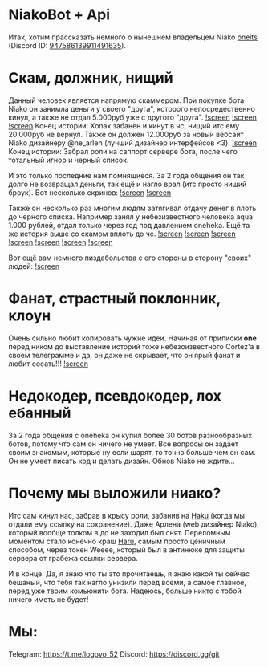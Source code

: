 # NiakoBot + Api
Итак, хотим прассказать немного о нынешнем владельцем Niako [oneits](https://github.com/oneitss) (Discord ID: [947586139911491635](https://discord.com/users/947586139911491635)). 

# Скам, должник, нищий
Данный человек является напрямую скаммером. При покупке бота Niako он занимла деньги у своего "друга", которого непосредественно кинул, а также не отдал 5.000руб уже с другого "друга".
[!screen](https://github.com/oneweeee/Niako/blob/main/assets/ScamToXonax1.jpg)
[!screen](https://github.com/oneweeee/Niako/blob/main/assets/ScamToXonax2.jpg)
[!screen](https://github.com/oneweeee/Niako/blob/main/assets/ScamToXonax3.jpg)
Конец истории: Xonax забанен и кинут в чс, нищий итс ему 20.000руб не вернул.
Также он должен 12.000руб за новый вебсайт Niako дизайнеру @ne_arlen (лучший дизайнер интерфейсов <3).
[!screen](https://github.com/oneweeee/Niako/blob/main/assets/ScamToArlenrww1.jpg)
Конец истории: Забрал роли на саппорт сервере бота, после чего тотальный игнор и черный список.

И это только последние нам помнящиеся. За 2 года общения он так долго не возвращал деньги, так ещё и нагло врал (итс просто нищий броук). Вот несколько скринов:
[!screen](https://github.com/oneweeee/Niako/blob/main/assets/ScamToArlenrww1.jpg)
[!screen](https://github.com/oneweeee/Niako/blob/main/assets/ScamToArlenrww2.jpg)

Также он несколько раз многим людям затягивал отдачу денег в плоть до черного списка. Например занял у небезизвестного человека aqua 1.000 рублей, отдал только через год под давлением oneheka. Ещё та же история выше со скамом вплоть до чс.
[!screen](https://github.com/oneweeee/Niako/blob/main/assets/ScamToAqua1.png)
[!screen](https://github.com/oneweeee/Niako/blob/main/assets/ScamToAqua2.png)
[!screen](https://github.com/oneweeee/Niako/blob/main/assets/ScamToAqua3.png)
[!screen](https://github.com/oneweeee/Niako/blob/main/assets/ScamToAqua4.png)
[!screen](https://github.com/oneweeee/Niako/blob/main/assets/ScamToAqua5.png)
[!screen](https://github.com/oneweeee/Niako/blob/main/assets/ScamToAqua6.png)
[!screen](https://github.com/oneweeee/Niako/blob/main/assets/ScamToAqua7.png)

Вот ещё вам немного пиздабольства с его стороны в сторону "своих" людей:
[!screen](https://github.com/oneweeee/Niako/blob/main/assets/ScamToArlenrww3.jpg)

# Фанат, страстный поклонник, клоун
Очень сильно любит копировать чужие идеи. Начиная от приписки **one** перед ником до выставление историй тоже небезоизвестного Cortez'a в своем телеграмме и да, он даже не скрывает, что он ярый фанат и любит сосать!!!
[!screen](https://github.com/oneweeee/Niako/blob/main/assets/Fan.jpg)

# Недокодер, псевдокодер, лох ебанный
За 2 года общения с oneheka он купил более 30 ботов разнообразных ботов, потому что сам он ничего не умеет. Все вопросы он задает своим знакомым, которые ну если шарят, то точно больше чем он сам. Он не умеет писать код и делать дизайн. Обнов Niako не ждите...

# Почему мы выложили ниако?
Итс сам кинул нас, забрав в крысу роли, забанив на [Haku](https://discord.gg/haku) (когда мы отдали ему ссылку на сохранение). Даже Арлена (web дизайнер Niako), который вообще толком в дс не заходил был снят.
Переломным моментом стало конечно краш [Haru](https://discord.gg/kity), самым просто ценичным способом, через токен Weeee, который был в антинюке для защиты сервера от грабежа ссылки сервера.

И в конце. Да, я знаю что ты это прочитаешь, я знаю какой ты сейчас бешаный, что тебя так нагло унизили перед всеми, а самое главное, перед уже твоим комьюнити бота. Надеюсь, больше никто с тобой ничего иметь не будет!

# Мы:
Telegram: https://t.me/logovo_52
Discord: https://discord.gg/git